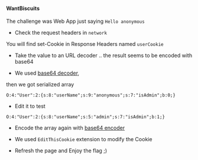 #### WantBiscuits

The challenge was Web App just saying `Hello anonymous`

- Check the request headers in `network`

 You will find set-Cookie in Response Headers named `userCookie`

- Take the value to an URL decoder .. the result seems to be encoded with base64

- We used [base64 decoder](https://www.base64decode.org/),

then we got serialized array

``` O:4:"User":2:{s:8:"userName";s:9:"anonymous";s:7:"isAdmin";b:0;} ```

- Edit it to test

``` O:4:"User":2:{s:8:"userName";s:5:"admin";s:7:"isAdmin";b:1;} ```

- Encode the array again with [base64 encoder]()

- We used `EditThisCookie` extension to modify the Cookie

- Refresh the page and Enjoy the flag ;)
